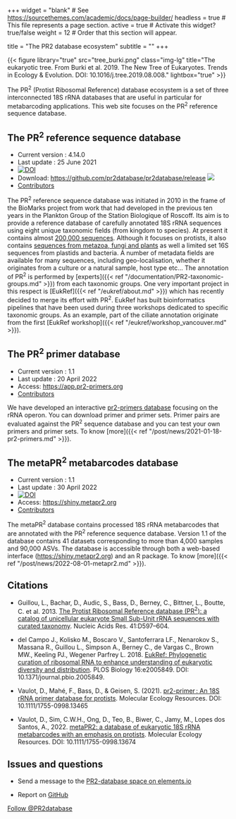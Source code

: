 +++
widget = "blank"  # See https://sourcethemes.com/academic/docs/page-builder/
headless = true  # This file represents a page section.
active = true  # Activate this widget? true/false
weight = 12  # Order that this section will appear.

title = "The PR2 database ecosystem"
subtitle = ""
+++

{{< figure library="true" src="tree_burki.png" class="img-lg" title="The eukaryotic tree. From Burki et al. 2019. The New Tree of Eukaryotes. Trends in Ecology & Evolution. DOI: 10.1016/j.tree.2019.08.008." lightbox="true" >}}

The PR<sup>2</sup> (Protist Ribosomal Reference) database ecosystem is a set of three interconnected 18S rRNA databases that are useful in particular for metabarcoding applications. This web site focuses on the PR<sup>2</sup> reference sequence database.

## The PR<sup>2</sup> reference sequence database

* Current version : 4.14.0  
* Last update : 25 June 2021  
* [![DOI](https://zenodo.org/badge/DOI/10.5281/zenodo.5031733.svg)](https://doi.org/10.5281/zenodo.5031733)
* Download: https://github.com/pr2database/pr2database/release ![](https://img.shields.io/github/downloads/pr2database/pr2database/total.svg)
* [Contributors](https://pr2-database.org/team/#people_reference)

The PR<sup>2</sup> reference sequence database was initiated in 2010 in the frame of the BioMarks project from work that had developed in the previous ten years in the Plankton Group of the Station Biologique of Roscoff.  Its aim is to provide a reference database of carefully annotated 18S rRNA sequences using  eight unique taxonomic fields (from kingdom to species).  At present it contains almost [200,000 sequences](https://pr2database.github.io/pr2database/articles/pr2_01_stats.html#basic-statistics-1).  Although it focuses on protists, it also contains [sequences from metazoa, fungi and plants](https://pr2database.github.io/pr2database/articles/pr2_01_stats.html#division-level-1) as well a limited set 16S sequences from plastids and bacteria. A number of metadata fields are available for many sequences, including geo-localisation, whether it originates from a culture or a natural sample, host type etc... The annotation of PR<sup>2</sup> is performed by [experts]({{< ref "/documentation/PR2-taxonomic-groups.md" >}}) from each taxonomic groups.  One very important project in this respect is [EukRef]({{< ref "/eukref/about.md" >}}) which has recently decided to merge its effort with PR<sup>2</sup>. EukRef has built bioinformatics pipelines that have been used during three workshops dedicated to specific taxonomic groups.  As an example, part of the ciliate annotation originate from the first [EukRef workshop]({{< ref "/eukref/workshop_vancouver.md" >}}).

<!---
{{< figure src="https://pr2database.github.io/pr2database/articles/pr2_01_stats_files/figure-html/unnamed-chunk-9-1.png" class="img-sm" title="Representation of the different taxonomic groups within PR<sup>2</sup>." lightbox="true" >}}
-->

## The PR<sup>2</sup> primer database

* Current version : 1.1  
* Last update : 20 April 2022   
* Access:  https://app.pr2-primers.org
* [Contributors](https://pr2-database.org/team/#people_primers)

We have developed an interactive [pr2-primers database](https://app.pr2-primers.org/) focusing on the rRNA operon.  You can download primer and primer sets.  Primer pairs are evaluated against the PR<sup>2</sup> sequence database and you can test your own primers and primer sets. To know [more]({{< ref "/post/news/2021-01-18-pr2-primers.md" >}}).

## The metaPR<sup>2</sup> metabarcodes database

* Current version : 1.1  
* Last update : 30 April 2022  
* [![DOI](https://zenodo.org/badge/410160328.svg)](https://zenodo.org/badge/latestdoi/410160328)
* Access: https://shiny.metapr2.org
* [Contributors](https://pr2-database.org/team/#people_metapr2)

The metaPR<sup>2</sup> database contains processed 18S rRNA metabarcodes that are annotated with the PR<sup>2</sup> reference sequence database. Version 1.1 of the database contains 41 datasets corresponding to more than 4,000 samples and 90,000 ASVs. The database is accessible through both a web-based interface (https://shiny.metapr2.org) and an R package. To know [more]({{< ref "/post/news/2022-08-01-metapr2.md" >}}).

Citations
-----------

* Guillou, L., Bachar, D., Audic, S., Bass, D., Berney, C., Bittner, L., Boutte, C. et al. 2013. [The Protist Ribosomal Reference  database (PR<sup>2</sup>): a catalog of unicellular eukaryote Small Sub-Unit rRNA sequences with curated taxonomy](http://nar.oxfordjournals.org/lookup/doi/10.1093/nar/gks1160). Nucleic Acids Res. 41:D597–604.

* del Campo J., Kolisko M., Boscaro V., Santoferrara LF., Nenarokov S., Massana R., Guillou L., Simpson A., Berney C., de Vargas C., Brown MW., Keeling PJ., Wegener Parfrey L. 2018. [EukRef: Phylogenetic curation of ribosomal RNA to enhance understanding of eukaryotic diversity and distribution](https://journals.plos.org/plosbiology/article?id=10.1371/journal.pbio.2005849). PLOS Biology 16:e2005849. DOI: 10.1371/journal.pbio.2005849.

* Vaulot, D., Mahé, F., Bass, D., & Geisen, S. (2021). [pr2-primer : An 18S rRNA primer database for protists](https://onlinelibrary.wiley.com/doi/abs/10.1111/1755-0998.13465). Molecular Ecology Resources. DOI: 10.1111/1755-0998.13465

* Vaulot, D., Sim, C.W.H., Ong, D., Teo, B., Biwer, C., Jamy, M., Lopes dos Santos, A., 2022. [metaPR2: a database of eukaryotic 18S rRNA metabarcodes with an emphasis on protists](https://doi.org/10.1111/1755-0998.13674). Molecular Ecology Resources. DOI: 10.1111/1755-0998.13674





Issues and questions
-----------

* Send a message to the [PR2-database space on elements.io](https://matrix.to/#/#pr2-database:matrix.org)

* Report on [GitHub](https://github.com/vaulot/pr2_database/issues)

<!-- Place this tag where you want the button to render. https://buttons.github.io/-->
<a href="https://twitter.com/PR2database?ref_src=twsrc%5Etfw" data-show-count="false" class="twitter-follow-button">Follow @PR2database</a> <script async src="https://platform.twitter.com/widgets.js" charset="utf-8"></script>
